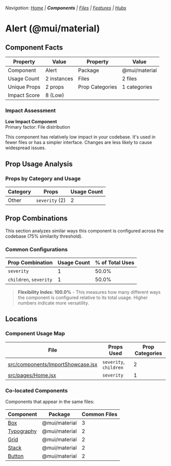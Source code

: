 
*Navigation: [Home](../../index.md) | **Components** | [Files](../../files.md) | [Features](../../features.md) | [Hubs](../../hubs.md)*



# Alert (@mui/material)

## Component Facts

| Property | Value | Property | Value |
|----------|-------|----------|-------|
| Component | Alert | Package | @mui/material |
| Usage Count | 2 instances | Files | 2 files |
| Unique Props | 2 props | Prop Categories | 1 categories |
| Impact Score | 8 (Low) | | |

### Impact Assessment

**Low Impact Component**  
Primary factor: File distribution

This component has relatively low impact in your codebase. It&#x27;s used in fewer files or has a simpler interface. Changes are less likely to cause widespread issues.

## Prop Usage Analysis

### Props by Category and Usage

| Category | Props | Usage Count |
|----------|-------|-------------|
| Other | `severity` (2) | 2 |

## Prop Combinations

This section analyzes similar ways this component is configured across the codebase (75% similarity threshold).

### Common Configurations

| Prop Combination | Usage Count | % of Total Uses |
|------------------|-------------|----------------|
| `severity` | 1 | 50.0% |
| `children`, `severity` | 1 | 50.0% |

> **Flexibility Index: 100.0%** - This measures how many different ways the component is configured relative to its total usage. Higher numbers indicate more versatility.

## Locations

### Component Usage Map

| File | Props Used | Prop Categories |
|------|------------|----------------|
| [src/components/ImportShowcase.jsx](https://github.com/star4beam/react-import-analyzer/blob/main/test-project/src/components/ImportShowcase.jsx) | `severity`, `children` | 2 |
| [src/pages/Home.jsx](https://github.com/star4beam/react-import-analyzer/blob/main/test-project/src/pages/Home.jsx) | `severity` | 1 |

### Co-located Components
Components that appear in the same files:

| Component | Package | Common Files |
|-----------|---------|--------------|
| [Box](../@mui_material/Box.md) | @mui/material | 3 |
| [Typography](../@mui_material/Typography.md) | @mui/material | 2 |
| [Grid](../@mui_material/Grid.md) | @mui/material | 2 |
| [Stack](../@mui_material/Stack.md) | @mui/material | 2 |
| [Button](../@mui_material/Button.md) | @mui/material | 2 |

